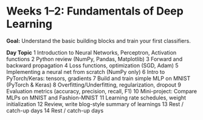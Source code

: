 # **Weeks 1–2: Fundamentals of Deep Learning**
	
**Goal:** Understand the basic building blocks and train your first classifiers.	

**Day	Topic**
1	Introduction to Neural Networks, Perceptron, Activation functions
2	Python review (NumPy, Pandas, Matplotlib)
3	Forward and backward propagation
4	Loss functions, optimization (SGD, Adam)
5	Implementing a neural net from scratch (NumPy only)
6	Intro to PyTorch/Keras: tensors, gradients
7	Build and train simple MLP on MNIST (PyTorch & Keras)
8	Overfitting/Underfitting, regularization, dropout
9	Evaluation metrics (accuracy, precision, recall, F1)
10	Mini-project: Compare MLPs on MNIST and Fashion-MNIST
11	Learning rate schedules, weight initialization
12	Review, write blog-style summary of learnings
13	Rest / catch-up days
14	Rest / catch-up days
